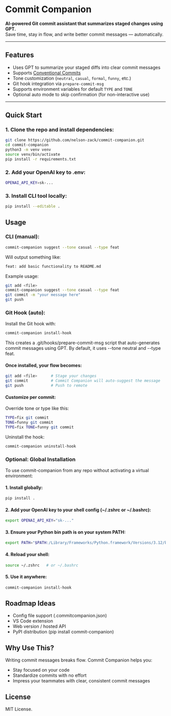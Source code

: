 # Commit Companion

**AI-powered Git commit assistant that summarizes staged changes using GPT.**  
Save time, stay in flow, and write better commit messages — automatically.

---

## Features

- Uses GPT to summarize your staged diffs into clear commit messages
- Supports [Conventional Commits](https://www.conventionalcommits.org/en/v1.0.0/)
- Tone customization (`neutral`, `casual`, `formal`, `funny`, etc.)
- Git hook integration via `prepare-commit-msg`
- Supports environment variables for default `TYPE` and `TONE`
- Optional auto mode to skip confirmation (for non-interactive use)

---

## Quick Start

### 1. Clone the repo and install dependencies:

```bash
git clone https://github.com/nelson-zack/commit-companion.git
cd commit-companion
python3 -m venv venv
source venv/bin/activate
pip install -r requirements.txt
```

### 2. Add your OpenAI key to .env:
```bash 
OPENAI_API_KEY=sk-...
```

### 3. Install CLI tool locally:
```bash
pip install --editable .
```

## Usage

### CLI (manual):
```bash
commit-companion suggest --tone casual --type feat
```
Will output something like:
```bash
feat: add basic functionality to README.md
```
Example usage:
```bash
git add <file>
commit-companion suggest --tone casual --type feat
git commit -m "your message here"
git push
```

### Git Hook (auto):
Install the Git hook with:
```bash
commit-companion install-hook
```
This creates a .git/hooks/prepare-commit-msg script that auto-generates commit messages using GPT.
By default, it uses --tone neutral and --type feat.

#### Once installed, your flow becomes:

```bash
git add <file>      # Stage your changes
git commit          # Commit Companion will auto-suggest the message
git push            # Push to remote
```

#### Customize per commit:

Override tone or type like this:
```bash
TYPE=fix git commit
TONE=funny git commit
TYPE=fix TONE=funny git commit
```

Uninstall the hook:
```bash
commit-companion uninstall-hook
```

### Optional: Global Installation

To use commit-companion from any repo without activating a virtual environment:
#### 1. Install globally:
```bash
pip install .
```

#### 2.	Add your OpenAI key to your shell config (~/.zshrc or ~/.bashrc):
```bash
export OPENAI_API_KEY="sk-..."
```

#### 3.	Ensure your Python bin path is on your system PATH:
```bash
export PATH="$PATH:/Library/Frameworks/Python.framework/Versions/3.12/bin"
```

#### 4.	Reload your shell:
```bash
source ~/.zshrc   # or ~/.bashrc
```

#### 5.	Use it anywhere:
```bash
commit-companion install-hook
```


## Roadmap Ideas
- Config file support (.commitcompanion.json)
- VS Code extension
- Web version / hosted API
- PyPI distribution (pip install commit-companion)

## Why Use This?
Writing commit messages breaks flow. Commit Companion helps you:
- Stay focused on your code
- Standardize commits with no effort
- Impress your teammates with clear, consistent commit messages

## License

MIT License.
